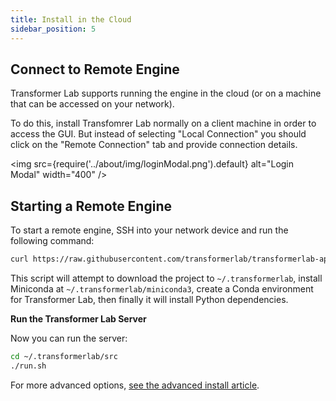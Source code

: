 ```yaml
---
title: Install in the Cloud
sidebar_position: 5
---
```


## Connect to Remote Engine

Transformer Lab supports running the engine in the cloud (or on a machine that can be accessed on your network).

To do this, install Transfomrer Lab normally on a client machine in order to access the GUI. But instead of selecting "Local Connection" you should click on the "Remote Connection" tab and provide connection details.

<img
src={require('../about/img/loginModal.png').default}
alt="Login Modal"
width="400"
/>

## Starting a Remote Engine

To start a remote engine, SSH into your network device and run the following command:

```bash
curl https://raw.githubusercontent.com/transformerlab/transformerlab-api/main/install.sh | bash
```

This script will attempt to download the project to `~/.transformerlab`, install Miniconda at `~/.transformerlab/miniconda3`, create a Conda environment for Transformer Lab, then finally it will install Python dependencies.

**Run the Transformer Lab Server**

Now you can run the server:

```bash
cd ~/.transformerlab/src
./run.sh
```

For more advanced options, [see the advanced install article](./advanced-install.md).